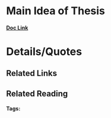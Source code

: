 # Main Idea of Thesis


#### [Doc Link](https://doi.org/10.1371/journal.pone.0141694)

# Details/Quotes


## Related Links

## Related Reading



#### Tags: